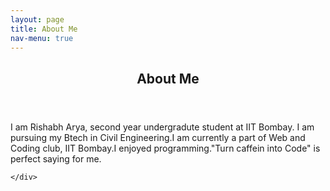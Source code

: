 ```yaml
---
layout: page
title: About Me
nav-menu: true
---
```


<!-- Main -->
<div id="main" class="alt">

<!-- One -->
<section id="one">
	<div class="inner">
		<header class="major">
			<h1>About Me</h1>
		</header>

<!-- Content -->
<!-- <h2 id="content">About Me</h2> -->
<p>I am Rishabh Arya, second year undergradute student at IIT Bombay. I am pursuing my Btech in Civil Engineering.I am currently a part of Web and Coding club, IIT Bombay.I enjoyed programming."Turn caffein into Code" is perfect saying for me.</p>


	</div>
</section>

</div>
